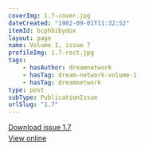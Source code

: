 ```yaml
---
coverImg: 1.7-cover.jpg
dateCreated: "1982-09-01T11:32:52"
itemId: bcphbibydox
layout: page
name: Volume 1, issue 7
profileImg: 1.7-rect.jpg
tags:
    - hasAuthor: dreamnetwork
    - hasTag: dream-network-volume-1
    - hasTag: dreamnetwork
type: post
subType: PublicationIssue
urlSlug: "1.7"
---
```


<p style="margin-block-end: 5px; margin-block-start: 5px;"><a href="../files/pdfs/Volume_1/1.7_Dream_Craft_Volume_1_No._7.pdf" download="">Download issue 1.7</a></p><p style="margin-block-end: 5px; margin-block-start: 5px;"><a href="../files/pdfs/Volume_1/1.7_Dream_Craft_Volume_1_No._7.pdf">View online</a></p>
